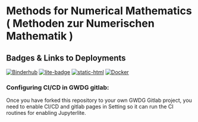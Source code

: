 # Methods for Numerical Mathematics ( Methoden zur Numerischen Mathematik )


## Badges & Links to Deployments
[![Binderhub](https://img.shields.io/badge/Binderhub-Jupyterlab-orange)](https://mybinder.org/v2/git/https%3A%2F%2Fgitlab.gwdg.de%2Flehrenfeld%2Fmethodsnm/HEAD)
[![lite-badge](https://img.shields.io/badge/Jupyterlite-yellow)](https://lehrenfeld.pages.gwdg.de/methodsnm/jl)
[![static-html](https://img.shields.io/badge/static_HTMLs-white)](https://lehrenfeld.pages.gwdg.de/methodsnm/static.html)
[![Docker](https://img.shields.io/badge/Dockerhub-blue)](https://gitlab.gwdg.de/lehrenfeld/methodsnm/container_registry)


### Configuring CI/CD in GWDG gitlab:
Once you have forked this repository to your own GWDG Gitlab project, you need to enable CI/CD and gitlab pages in Setting so it can run the CI routines for enabling Jupyterlite.

